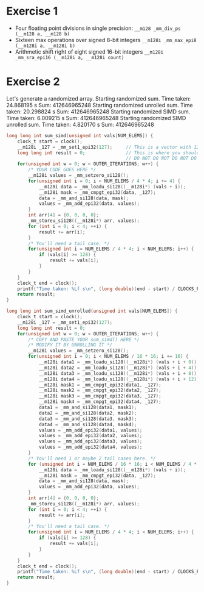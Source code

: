 # Exercise 1

* Four floating point divisions in single precision: `__m128 _mm_div_ps (__m128 a, __m128 b)`
* Sixteen max operations over signed 8-bit integers `__m128i _mm_max_epi8 (__m128i a, __m128i b)`
* Arithmetic shift right of eight signed 16-bit integers `__m128i _mm_sra_epi16 (__m128i a, __m128i count)`

# Exercise 2

Let's generate a randomized array.
Starting randomized sum.
Time taken: 24.868195 s
Sum: 412646965248
Starting randomized unrolled sum.
Time taken: 20.298824 s
Sum: 412646965248
Starting randomized SIMD sum.
Time taken: 6.009215 s
Sum: 412646965248
Starting randomized SIMD unrolled sum.
Time taken: 4.820170 s
Sum: 412646965248

```c
long long int sum_simd(unsigned int vals[NUM_ELEMS]) {
	clock_t start = clock();
	__m128i _127 = _mm_set1_epi32(127);		// This is a vector with 127s in it... Why might you need this?
	long long int result = 0;				// This is where you should put your final result!
											// DO NOT DO NOT DO NOT DO NOT WRITE ANYTHING ABOVE THIS LINE.
	for(unsigned int w = 0; w < OUTER_ITERATIONS; w++) {
		/* YOUR CODE GOES HERE */
		__m128i values = _mm_setzero_si128();
		for(unsigned int i = 0; i < NUM_ELEMS / 4 * 4; i += 4) {
			__m128i data = _mm_loadu_si128((__m128i*) (vals + i));
			__m128i mask = _mm_cmpgt_epi32(data, _127);
			data = _mm_and_si128(data, mask);
			values = _mm_add_epi32(data, values);
		}
		int arr[4] = {0, 0, 0, 0};
		_mm_storeu_si128((__m128i*) arr, values);
		for (int i = 0; i < 4; ++i) {
			result += arr[i];
		}
		/* You'll need a tail case. */
		for(unsigned int i = NUM_ELEMS / 4 * 4; i < NUM_ELEMS; i++) {
			if (vals[i] >= 128) {
				result += vals[i];
			}
		}
	}
	clock_t end = clock();
	printf("Time taken: %Lf s\n", (long double)(end - start) / CLOCKS_PER_SEC);
	return result;
}
```

```c
long long int sum_simd_unrolled(unsigned int vals[NUM_ELEMS]) {
	clock_t start = clock();
	__m128i _127 = _mm_set1_epi32(127);
	long long int result = 0;
	for(unsigned int w = 0; w < OUTER_ITERATIONS; w++) {
		/* COPY AND PASTE YOUR sum_simd() HERE */
        /* MODIFY IT BY UNROLLING IT */
        __m128i values = _mm_setzero_si128();
		for(unsigned int i = 0; i < NUM_ELEMS / 16 * 16; i += 16) {
			__m128i data1 = _mm_loadu_si128((__m128i*) (vals + i + 0));
			__m128i data2 = _mm_loadu_si128((__m128i*) (vals + i + 4));
			__m128i data3 = _mm_loadu_si128((__m128i*) (vals + i + 8));
			__m128i data4 = _mm_loadu_si128((__m128i*) (vals + i + 12));
			__m128i mask1 = _mm_cmpgt_epi32(data1, _127);
			__m128i mask2 = _mm_cmpgt_epi32(data2, _127);
			__m128i mask3 = _mm_cmpgt_epi32(data3, _127);
			__m128i mask4 = _mm_cmpgt_epi32(data4, _127);
			data1 = _mm_and_si128(data1, mask1);
			data2 = _mm_and_si128(data2, mask2);
			data3 = _mm_and_si128(data3, mask3);
			data4 = _mm_and_si128(data4, mask4);
			values = _mm_add_epi32(data1, values);
			values = _mm_add_epi32(data2, values);
			values = _mm_add_epi32(data3, values);
			values = _mm_add_epi32(data4, values);
		}
		/* You'll need 1 or maybe 2 tail cases here. */
		for (unsigned int i = NUM_ELEMS / 16 * 16; i < NUM_ELEMS / 4 * 4; i += 4) {
			__m128i data = _mm_loadu_si128((__m128i*) (vals + i));
			__m128i mask = _mm_cmpgt_epi32(data, _127);
			data = _mm_and_si128(data, mask);
			values = _mm_add_epi32(data, values);
		}
		int arr[4] = {0, 0, 0, 0};
		_mm_storeu_si128((__m128i*) arr, values);
		for (int i = 0; i < 4; ++i) {
			result += arr[i];
		}
		/* You'll need a tail case. */
		for(unsigned int i = NUM_ELEMS / 4 * 4; i < NUM_ELEMS; i++) {
			if (vals[i] >= 128) {
				result += vals[i];
			}
		}
	}
	clock_t end = clock();
	printf("Time taken: %Lf s\n", (long double)(end - start) / CLOCKS_PER_SEC);
	return result;
}
```
